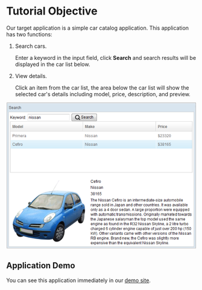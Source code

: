 # Tutorial Objective

Our target application is a simple car catalog application. This
application has two functions:

1.  Search cars.

    Enter a keyword in the input field, click **Search** and search results will be displayed in the car list below.

2.  View details.

    Click an item from the car list, the area below the car list will show the selected car's details including model, price, description, and preview.

![](../images/tutorial-searchexample.png)

## Application Demo
You can see this application immediately in our [demo site](http://www.zkoss.org/zkdemo/getting_started/mvvm).
